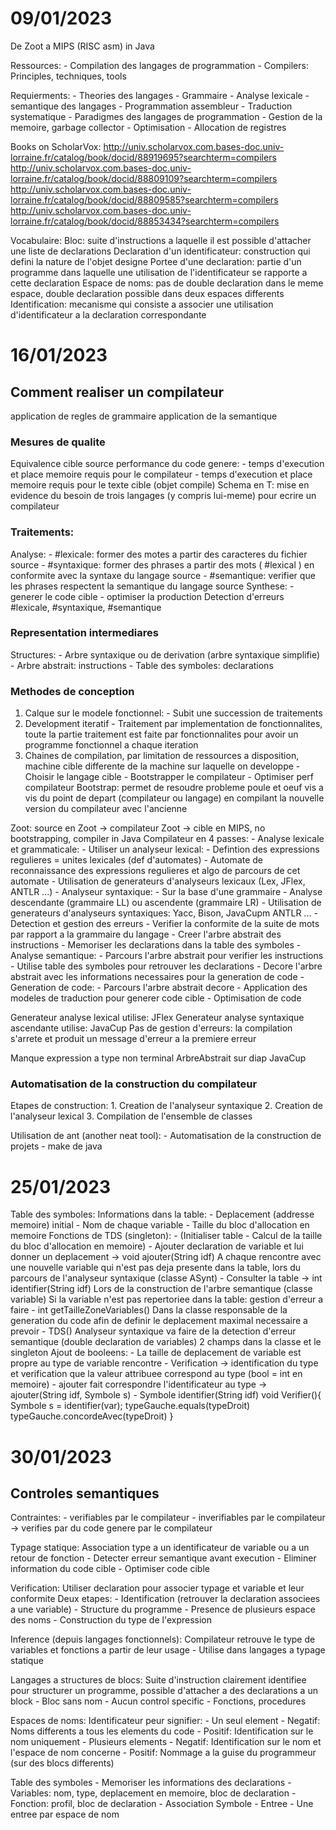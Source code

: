 # 09/01/2023

De Zoot a MIPS (RISC asm) in Java

Ressources:
	- Compilation des langages de programmation
	- Compilers: Principles, techniques, tools

Requierments:
	- Theories des langages
	- Grammaire 
	- Analyse lexicale
	- semantique des langages
	- Programmation assembleur
	- Traduction systematique
	- Paradigmes des langages de programmation
	- Gestion de la memoire, garbage collector
	- Optimisation
	- Allocation de registres

Books on ScholarVox:
	http://univ.scholarvox.com.bases-doc.univ-lorraine.fr/catalog/book/docid/88919695?searchterm=compilers
	http://univ.scholarvox.com.bases-doc.univ-lorraine.fr/catalog/book/docid/88809109?searchterm=compilers
	http://univ.scholarvox.com.bases-doc.univ-lorraine.fr/catalog/book/docid/88809585?searchterm=compilers
	http://univ.scholarvox.com.bases-doc.univ-lorraine.fr/catalog/book/docid/88853434?searchterm=compilers

Vocabulaire:
	Bloc: suite d'instructions a laquelle il est possible d'attacher une liste de declarations
	Declaration d'un identificateur: construction qui defini la nature de l'objet designe
	Portee d'une declaration: partie d'un programme dans laquelle une utilisation de l'identificateur se rapporte a cette declaration
	Espace de noms: pas de double declaration dans le meme espace, double declaration possible dans deux espaces differents
	Identification: mecanisme qui consiste a associer une utilisation d'identificateur a la declaration correspondante

# 16/01/2023

## Comment realiser un compilateur
application de regles de grammaire
application de la semantique
### Mesures de qualite
Equivalence cible source
	performance du code genere:
		- temps d'execution et place memoire requis pour le compilateur
		- temps d'execution et place memoire requis pour le texte cible (objet compile)
	Schema en T:
		mise en evidence du besoin de trois langages (y compris lui-meme) pour ecrire un compilateur
### Traitements:
Analyse:
	- #lexicale: former des motes a partir des caracteres du fichier source
	- #syntaxique: former des phrases a partir des mots ( #lexical ) en conformite avec la syntaxe du langage source
	- #semantique: verifier que les phrases respectent la semantique du langage source
Synthese:
	- generer le code cible
	- optimiser la production
Detection d'erreurs #lexicale, #syntaxique, #semantique 
### Representation intermediares
Structures:
	- Arbre syntaxique ou de derivation (arbre syntaxique simplifie)
	- Arbre abstrait: instructions
	- Table des symboles: declarations
### Methodes de conception
1. Calque sur le modele fonctionnel:
		- Subit une succession de traitements
2. Development iteratif
		- Traitement par implementation de fonctionnalites, toute la partie traitement est faite par fonctionnalites pour avoir un programme fonctionnel a chaque iteration
3. Chaines de compilation, par limitation de ressources a disposition, machine cible differente de la machine sur laquelle on developpe
		- Choisir le langage cible
		- Bootstrapper le compilateur
		- Optimiser perf compilateur
	Bootstrap: permet de resoudre probleme poule et oeuf vis a vis du point de depart (compilateur ou langage) en compilant la nouvelle version du compilateur avec l'ancienne

Zoot: source en Zoot -> compilateur Zoot -> cible en MIPS, no bootstrapping, compiler in Java
Compilateur en 4 passes:
	- Analyse lexicale et grammaticale:
		- Utiliser un analyseur lexical:
			- Defintion des expressions regulieres = unites lexicales (def d'automates)
			- Automate de reconnaissance des expressions regulieres et algo de parcours de cet automate
			- Utilisation de generateurs d'analyseurs lexicaux (Lex, JFlex, ANTLR ...)
		- Analyseur syntaxique:
			- Sur la base d'une grammaire
			- Analyse descendante (grammaire LL) ou ascendente (grammaire LR)
			- Utilisation de generateurs d'analyseurs syntaxiques: Yacc, Bison, JavaCupm ANTLR ...
			- Detection et gestion des erreurs
		- Verifier la conformite de la suite de mots par rapport a la grammaire du langage
		- Creer l'arbre abstrait des instructions
		- Memoriser les declarations dans la table des symboles
	- Analyse semantique:
		- Parcours l'arbre abstrait pour verifier les instructions
		- Utilise table des symboles pour retrouver les declarations
		- Decore l'arbre abstrait avec les informations necessaires pour la generation de code
	- Generation de code:
		- Parcours l'arbre abstrait decore
		- Application des modeles de traduction pour generer code cible
	- Optimisation de code

Generateur analyse lexical utilise: JFlex
Generateur analyse syntaxique ascendante utilise: JavaCup
Pas de gestion d'erreurs: la compilation s'arrete et produit un message d'erreur a la premiere erreur

Manque expression a type non terminal ArbreAbstrait sur diap JavaCup

### Automatisation de la construction du compilateur
Etapes de construction:
	1. Creation de l'analyseur syntaxique
	2. Creation de l'analyseur lexical
	3. Compilation de l'ensemble de classes

Utilisation de ant (another neat tool):
	- Automatisation de la construction de projets 
	- make de java

# 25/01/2023

Table des symboles:
	Informations dans la table:
		- Deplacement (addresse memoire) initial
		- Nom de chaque variable
		- Taille du bloc d'allocation en memoire
	Fonctions de TDS (singleton):
		- (Initialiser table
		- Calcul de la taille du bloc d'allocation en memoire)
		- Ajouter declaration de variable et lui donner un deplacement -> void ajouter(String idf)
			A chaque rencontre avec une nouvelle variable qui n'est pas deja presente dans la table, lors du parcours de l'analyseur syntaxique (classe ASynt)
		- Consulter la table -> int identifier(String idf)
			Lors de la construction de l'arbre semantique (classe variable)
			Si la variable n'est pas repertoriee dans la table: gestion d'erreur a faire
		- int getTailleZoneVariables()
			Dans la classe responsable de la generation du code afin de definir le deplacement maximal necessaire a prevoir
		- TDS()
	 Analyseur syntaxique va faire de la detection d'erreur semantique (double declaration de variables)
	 2 champs dans la classe et le singleton
	Ajout de booleens:
		- La taille de deplacement de variable est propre au type de variable rencontre
		- Verification -> identification du type et verification que la valeur attribuee correspond au type (bool = int en memoire)
		- ajouter fait correspondre l'identificateur au type -> ajouter(String idf, Symbole s)
		- Symbole identifier(String idf)
	void Verifier(){
		Symbole s = identifier(var);
		typeGauche.equals(typeDroit)
		typeGauche.concordeAvec(typeDroit)
	}


# 30/01/2023

## Controles semantiques
Contraintes:
	- verifiables par le compilateur
	- inverifiables par le compilateur -> verifies par du code genere par le compilateur

Typage statique:
	Association type a un identificateur de variable ou a un retour de fonction
		- Detecter erreur semantique avant execution
		- Eliminer information du code cible
		- Optimiser code cible

Verification:
	Utiliser declaration pour associer typage et variable et leur conformite
		Deux etapes:
			- Identification (retrouver la declaration associees a une variable)
				- Structure du programme
				- Presence de plusieurs espace des noms
			- Construction du type de l'expression

Inference (depuis langages fonctionnels):
	Compilateur retrouve le type de variables et fonctions a partir de leur usage
		- Utilise dans langages a typage statique

Langages a structures de blocs:
	Suite d'instruction clairement identifiee pour structurer un programme, possible d'attacher a des declarations a un block
		- Bloc sans nom
			- Aucun control specific
		- Fonctions, procedures

Espaces de noms:
	Identificateur peur signifier:
		- Un seul element
			- Negatif: Noms differents a tous les elements du code
			- Positif: Identification sur le nom uniquement
		- Plusieurs elements
			- Negatif: Identification sur le nom et l'espace de nom concerne
			- Positif: Nommage a la guise du programmeur (sur des blocs differents)

Table des symboles
	- Memoriser les informations des declarations
		- Variables: nom, type, deplacement en memoire, bloc de declaration
		- Fonction: profil, bloc de declaration
	- Association Symbole - Entree
	- Une entree par espace de nom